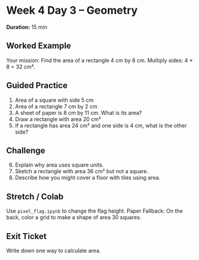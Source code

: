 # Week 4 Day 3 – Geometry

**Duration:** 15 min

## Worked Example
Your mission: Find the area of a rectangle 4 cm by 8 cm.
Multiply sides: 4 × 8 = 32 cm².

## Guided Practice
1. Area of a square with side 5 cm
2. Area of a rectangle 7 cm by 2 cm
3. A sheet of paper is 8 cm by 11 cm. What is its area?
4. Draw a rectangle with area 20 cm²
5. If a rectangle has area 24 cm² and one side is 4 cm, what is the other side?

## Challenge
6. Explain why area uses square units.
7. Sketch a rectangle with area 36 cm² but not a square.
8. Describe how you might cover a floor with tiles using area.

## Stretch / Colab
Use `pixel_flag.ipynb` to change the flag height.
Paper Fallback: On the back, color a grid to make a shape of area 30 squares.

## Exit Ticket
Write down one way to calculate area.
